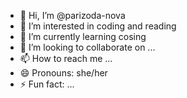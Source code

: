 - 👋 Hi, I’m @parizoda-nova
- 👀 I’m interested in coding and reading
- 🌱 I’m currently learning cosing
- 💞️ I’m looking to collaborate on ...
- 📫 How to reach me ...
- 😄 Pronouns: she/her
- ⚡ Fun fact: ...

<!---
parizoda-nova/parizoda-nova is a ✨ special ✨ repository because its `README.md` (this file) appears on your GitHub profile.
You can click the Preview link to take a look at your changes.
--->
